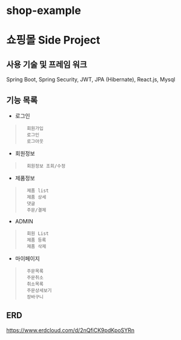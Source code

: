 # shop-example

쇼핑몰 Side Project
====================
사용 기술 및 프레임 워크
---------
Spring Boot, Spring Security, JWT, JPA (Hibernate), React.js, Mysql

기능 목록
---------
* 로그인
>       회원가입
>       로그인
>       로그아웃

* 회원정보
>       회원정보 조회/수정
 
* 제품정보
>       제품 list
>       제품 상세
>       댓글
>       주문/결제

* ADMIN
>       회원 List
>       제품 등록
>       제품 삭제

* 마이페이지	
>       주문목록
>       주문취소
>       취소목록
>       주문상세보기
>       장바구니

ERD
---------
  
https://www.erdcloud.com/d/2nQfiCK9pdKpoSYRn

